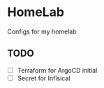 # HomeLab

Configs for my homelab

## TODO

- [ ] Terraform for ArgoCD initial
- [ ] Secret for Infisical
